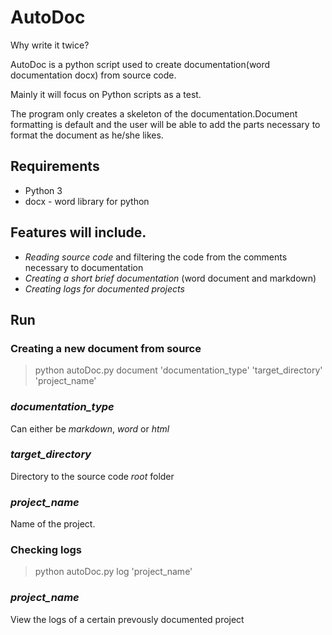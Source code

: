 # AutoDoc

Why write it twice?

AutoDoc is a python script used to create documentation(word documentation docx) from source code.

Mainly it will focus on Python scripts as a test.

The program only creates a skeleton of the documentation.Document formatting is default and the user will be able to add the parts necessary to format the document as he/she likes.

## Requirements
* Python 3
* docx - word library for python

## Features will include.
* *Reading source code* and filtering the code from the comments necessary to documentation
* *Creating a short brief documentation* (word document and markdown)
* *Creating logs for documented projects*

## Run
### Creating a new document from source

>python autoDoc.py document 'documentation_type' 'target_directory' 'project_name'

### *documentation_type*
Can either be *markdown*, *word* or *html*
### *target_directory*
Directory to the source code *root* folder
### *project_name*
Name of the project.

### Checking logs
>python autoDoc.py log 'project_name'

### *project_name*
View the logs of a certain prevously documented project